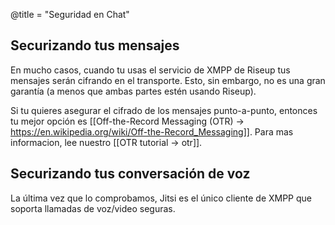 @title = "Seguridad en Chat"

## Securizando tus mensajes

En mucho casos, cuando tu usas el servicio de XMPP de Riseup tus mensajes serán cifrando en el transporte. Esto, sin embargo, no es una gran garantía (a menos que ambas partes estén usando Riseup).

Si tu quieres asegurar el cifrado de los mensajes punto-a-punto, entonces tu mejor opción es [[Off-the-Record Messaging (OTR) -> https://en.wikipedia.org/wiki/Off-the-Record_Messaging]]. Para mas informacion, lee nuestro [[OTR tutorial -> otr]].

## Securizando tus conversación de voz

La última vez que lo comprobamos, Jitsi es el único cliente de XMPP que soporta llamadas de voz/video seguras.

